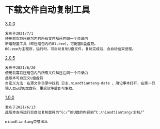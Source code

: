 # 下载文件自动复制工具
   
<a href="./文件自动复制工具3.0.0.7z">3.0.0</a>
```
发布于2021/7/1
使用前需将压缩包内的所有文件解压在同一个目录内
新增配置工具（即压缩包内的01.exe），可配置U盘盘符。
00.exe为主程序，运行时，可自动复制U盘文件，复制完成后，会自动结束进程。
```
     
          
<a href="./文件自动复制工具2.0.5.7z">2.0.5</a>
```
发布于2021/6/20
使用前需将压缩包内的所有文件解压在同一个目录内
此版本可自定义U盘盘符
自定义方法：在源文件目录中找到 日志.niaodtiantang-date ，用记事本打开，在第一行输入自己的U盘盘符，重启软件后即可生效。
```
      
      
<a href="./文件自动复制工具1.0.0.exe">1.0.0</a>
```
发布于2021/6/13
此版本支持运行后自动复制盘符为“G:/”的U盘的内容到“C:/niaodtiantang/复制/”
```
       
       
```niaodtiantang荣誉出品```
